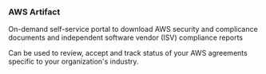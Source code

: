 ### AWS Artifact

On-demand self-service portal to download AWS security and complicance documents and independent software vendor (ISV) compliance reports

Can be used to review, accept and track status of your AWS agreements specific to your organization's industry.
